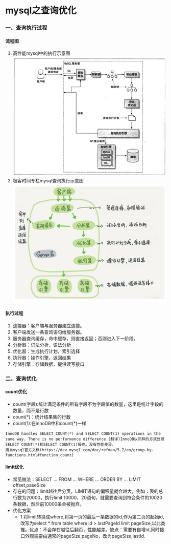 # mysql之查询优化


### 一、查询执行过程
#### 流程图
1. 高性能mysql中的执行示意图
![](../../pic/mysql/mysql查询执行过程.png)
2. 极客时间专栏mysql查询执行示意图
![](../../pic/mysql/mysql执行示意图(极客时间版).png)
#### 执行过程
1. 连接器：客户端与服务器建立连接。
2. 客户端发送一条查询语句给服务器。
3. 服务器查询缓存，命中缓存，则直接返回；否则进入下一阶段。
4. 分析器：词法分析，语法分析
5. 优化器：生成执行计划，索引选择
6. 执行器：操作引擎，返回结果
7. 存储引擎：存储数据，提供读写接口



### 二、查询优化
#### count优化
* count(字段):统计满足条件的所有字段不为字段值的数量，这里是统计字段的数量，而不是行数  
* count(*)：统计结果集的行数
* count(1):在innoDB中和count(*)一样
```
InnoDB handles SELECT COUNT(*) and SELECT COUNT(1) operations in the same way. There is no performance difference.(翻译)InnoDB以同样的方式处理SELECT COUNT(*)和SELECT COUNT(1)操作。没有性能差异。
摘自mysql官方文档(https://dev.mysql.com/doc/refman/5.7/en/group-by-functions.html#function_count)
```

#### limit优化
- 常见做法：SELECT ... FROM ... WHERE ... ORDER BY ... LIMIT offset,paseSize
- 存在的问题：limit越往后分页，LIMIT语句的偏移量就会越大，例如：表的总行数为20000，执行limit 10000，20语句，就需要查询到符合条件的10020条数据，然后前10000条会被抛弃。
- 优化方案
    - 1.将limit转换成where,将第一页的最后一条数据的id,作为第二页的起始id,改写为select * from table where id > lastPageId limit pageSize,以此类推。优点：不会存在越往后翻页，性能越差。缺点：需要有自增id,同时接口外观需要由通常的pageSize,pageNo，改为pageSize,lastId.

 